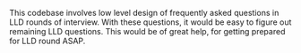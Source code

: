 This codebase involves low level design of frequently asked questions in LLD rounds of interview. With these questions, it would be easy to figure out remaining LLD questions. This would be of great help, for getting prepared for LLD round ASAP.
